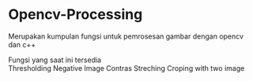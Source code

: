 # Opencv-Processing

Merupakan kumpulan fungsi untuk pemrosesan gambar dengan opencv dan c++<br/>

Fungsi yang saat ini tersedia<br/>
Thresholding
Negative Image
Contras Streching
Croping with two image

